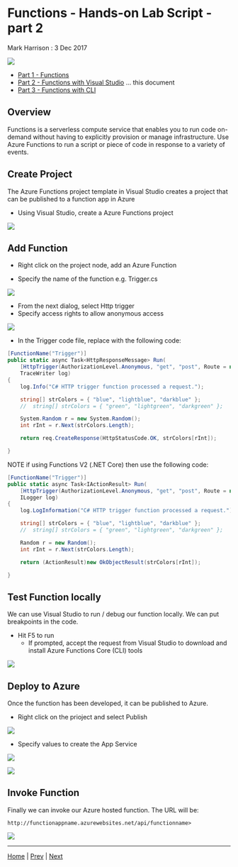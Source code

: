 # Functions - Hands-on Lab Script - part 2

Mark Harrison : 3 Dec 2017

![](Images/Functions.png)

- [Part 1 - Functions](functions-1.md)
- [Part 2 - Functions with Visual Studio](functions-2.md)  ... this document
- [Part 3 - Functions with CLI](functions-3.md)

## Overview

Functions is a serverless compute service that enables you to run code on-demand without having to explicitly provision or manage infrastructure. Use Azure Functions to run a script or piece of code in response to a variety of events.

## Create Project

The Azure Functions project template in Visual Studio creates a project that can be published to a function app in Azure

- Using Visual Studio, create a Azure Functions project

![](Images/FunVSCreateProject.png)

## Add Function

- Right click on the project node, add an Azure Function

- Specify the name of the function e.g. Trigger.cs

![](Images/FunVSAddFunction.png)

- From the next dialog, select Http trigger
- Specify access rights to allow anonymous access

![](Images/FunVSAddFunction2.png)

- In the Trigger code file, replace with the following code:

```C#
[FunctionName("Trigger")]
public static async Task<HttpResponseMessage> Run(
    [HttpTrigger(AuthorizationLevel.Anonymous, "get", "post", Route = null)]HttpRequestMessage req, 
    TraceWriter log)
{
    log.Info("C# HTTP trigger function processed a request.");

    string[] strColors = { "blue", "lightblue", "darkblue" };
    //  string[] strColors = { "green", "lightgreen", "darkgreen" };

    System.Random r = new System.Random();
    int rInt = r.Next(strColors.Length);

    return req.CreateResponse(HttpStatusCode.OK, strColors[rInt]);

}
```

NOTE if using Functions V2 (.NET Core) then use the following code:

```C#
[FunctionName("Trigger")]
public static async Task<IActionResult> Run(
    [HttpTrigger(AuthorizationLevel.Anonymous, "get", "post", Route = null)] HttpRequest req,
    ILogger log)
{
    log.LogInformation("C# HTTP trigger function processed a request.");

    string[] strColors = { "blue", "lightblue", "darkblue" };
    //  string[] strColors = { "green", "lightgreen", "darkgreen" };

    Random r = new Random();
    int rInt = r.Next(strColors.Length);

    return (ActionResult)new OkObjectResult(strColors[rInt]);

}

```

## Test Function locally

We can use Visual Studio to run / debug our function locally.  We can put breakpoints in the code.

- Hit F5 to run
  - If prompted, accept the request from Visual Studio to download and install Azure Functions Core (CLI) tools

![](Images/FunVSTest.png)

## Deploy to Azure

Once the function has been developed, it can be published to Azure.

- Right click on the prioject and select Publish

![](Images/FunVSPublish.png)

- Specify values to create the App Service

![](Images/FunVSPublish2.png)

![](Images/FunVSPublish3.png)

## Invoke Function

Finally we can invoke our Azure hosted function.  The URL will be:

`http://functionappname.azurewebsites.net/api/functionname>`

![](Images/FunVSInvoke.png)

---
[Home](functions-0.md) | [Prev](functions-1.md) | [Next](functions-3.md)
